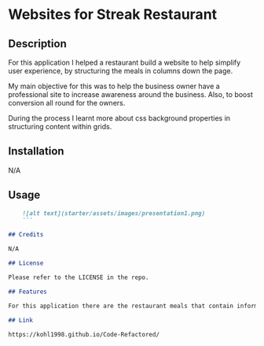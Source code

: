 # Websites for Streak Restaurant

## Description

For this application I helped a restaurant build a website to help simplify user experience, by structuring the meals in columns down the page. 

My main objective for this was to help the business owner have a professional site to increase awareness around the business. Also, to boost conversion all round for the owners.

During the process I learnt more about css background properties in structuring content within grids.

## Installation

N/A

## Usage

```md
    ![alt text](starter/assets/images/presentation1.png)
    ```

## Credits

N/A

## License

Please refer to the LICENSE in the repo.

## Features

For this application there are the restaurant meals that contain information on the ingredients used for each sperate meal. 

## Link

https://kohl1998.github.io/Code-Refactored/
